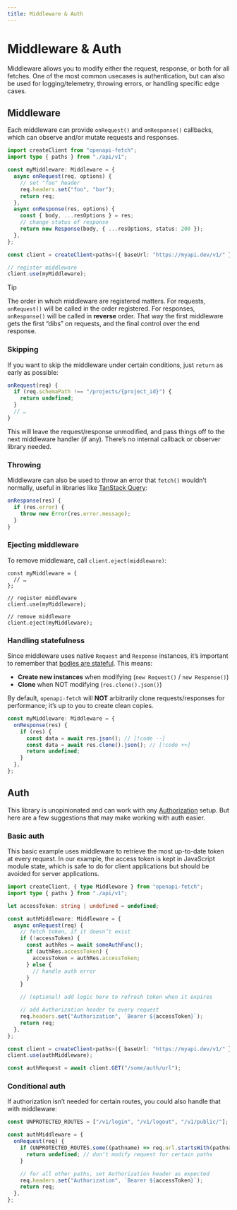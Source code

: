 ```yaml
---
title: Middleware & Auth
---
```


# Middleware & Auth

Middleware allows you to modify either the request, response, or both for all fetches. One of the most common usecases is authentication, but can also be used for logging/telemetry, throwing errors, or handling specific edge cases.

## Middleware

Each middleware can provide `onRequest()` and `onResponse()` callbacks, which can observe and/or mutate requests and responses.

```ts
import createClient from "openapi-fetch";
import type { paths } from "./api/v1";

const myMiddleware: Middleware = {
  async onRequest(req, options) {
    // set "foo" header
    req.headers.set("foo", "bar");
    return req;
  },
  async onResponse(res, options) {
    const { body, ...resOptions } = res;
    // change status of response
    return new Response(body, { ...resOptions, status: 200 });
  },
};

const client = createClient<paths>({ baseUrl: "https://myapi.dev/v1/" });

// register middleware
client.use(myMiddleware);
```

> [!TIP]
>
> The order in which middleware are registered matters. For requests, `onRequest()` will be called in the order registered. For responses, `onResponse()` will be called in **reverse** order. That way the first middleware gets the first “dibs” on requests, and the final control over the end response.

### Skipping

If you want to skip the middleware under certain conditions, just `return` as early as possible:

```ts
onRequest(req) {
  if (req.schemaPath !== "/projects/{project_id}") {
    return undefined;
  }
  // …
}
```

This will leave the request/response unmodified, and pass things off to the next middleware handler (if any). There’s no internal callback or observer library needed.

### Throwing

Middleware can also be used to throw an error that `fetch()` wouldn’t normally, useful in libraries like [TanStack Query](https://tanstack.com/query/latest):

```ts
onResponse(res) {
  if (res.error) {
    throw new Error(res.error.message);
  }
}
```

### Ejecting middleware

To remove middleware, call `client.eject(middleware)`:

```ts{9}
const myMiddleware = {
  // …
};

// register middleware
client.use(myMiddleware);

// remove middleware
client.eject(myMiddleware);
```

### Handling statefulness

Since middleware uses native `Request` and `Response` instances, it’s important to remember that [bodies are stateful](https://developer.mozilla.org/en-US/docs/Web/API/Response/bodyUsed). This means:

- **Create new instances** when modifying (`new Request()` / `new Response()`)
- **Clone** when NOT modifying (`res.clone().json()`)

By default, `openapi-fetch` will **NOT** arbitrarily clone requests/responses for performance; it’s up to you to create clean copies.

<!-- prettier-ignore -->
```ts
const myMiddleware: Middleware = {
  onResponse(res) {
    if (res) {
      const data = await res.json(); // [!code --]
      const data = await res.clone().json(); // [!code ++]
      return undefined;
    }
  },
};
```

## Auth

This library is unopinionated and can work with any [Authorization](https://developer.mozilla.org/en-US/docs/Web/HTTP/Headers/Authorization) setup. But here are a few suggestions that may make working with auth easier.

### Basic auth

This basic example uses middleware to retrieve the most up-to-date token at every request. In our example, the access token is kept in JavaScript module state, which is safe to do for client applications but should be avoided for server applications.

```ts
import createClient, { type Middleware } from "openapi-fetch";
import type { paths } from "./api/v1";

let accessToken: string | undefined = undefined;

const authMiddleware: Middleware = {
  async onRequest(req) {
    // fetch token, if it doesn’t exist
    if (!accessToken) {
      const authRes = await someAuthFunc();
      if (authRes.accessToken) {
        accessToken = authRes.accessToken;
      } else {
        // handle auth error
      }
    }

    // (optional) add logic here to refresh token when it expires

    // add Authorization header to every request
    req.headers.set("Authorization", `Bearer ${accessToken}`);
    return req;
  },
};

const client = createClient<paths>({ baseUrl: "https://myapi.dev/v1/" });
client.use(authMiddleware);

const authRequest = await client.GET("/some/auth/url");
```

### Conditional auth

If authorization isn’t needed for certain routes, you could also handle that with middleware:

```ts
const UNPROTECTED_ROUTES = ["/v1/login", "/v1/logout", "/v1/public/"];

const authMiddleware = {
  onRequest(req) {
    if (UNPROTECTED_ROUTES.some((pathname) => req.url.startsWith(pathname))) {
      return undefined; // don’t modify request for certain paths
    }

    // for all other paths, set Authorization header as expected
    req.headers.set("Authorization", `Bearer ${accessToken}`);
    return req;
  },
};
```
